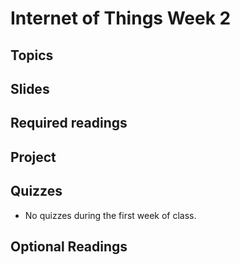# Internet of Things Week 2

## Topics



## Slides


## Required readings

## Project


## Quizzes

+ No quizzes during the first week of class.

## Optional Readings
